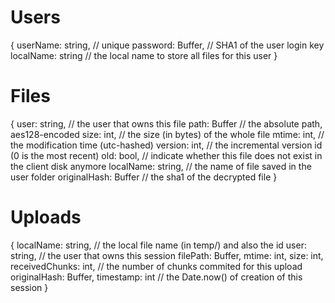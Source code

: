 # Users
{
	userName: string, // unique
	password: Buffer, // SHA1 of the user login key
	localName: string // the local name to store all files for this user
}

# Files
{
	user: string, // the user that owns this file
	path: Buffer // the absolute path, aes128-encoded
	size: int, // the size (in bytes) of the whole file
	mtime: int, // the modification time (utc-hashed)
	version: int, // the incremental version id (0 is the most recent)
	old: bool, // indicate whether this file does not exist in the client disk anymore
	localName: string, // the name of file saved in the user folder
	originalHash: Buffer // the sha1 of the decrypted file
}

# Uploads
{
	localName: string, // the local file name (in temp/) and also the id
	user: string, // the user that owns this session
	filePath: Buffer,
	mtime: int,
	size: int,
	receivedChunks: int, // the number of chunks commited for this upload
	originalHash: Buffer,
	timestamp: int // the Date.now() of creation of this session
}
